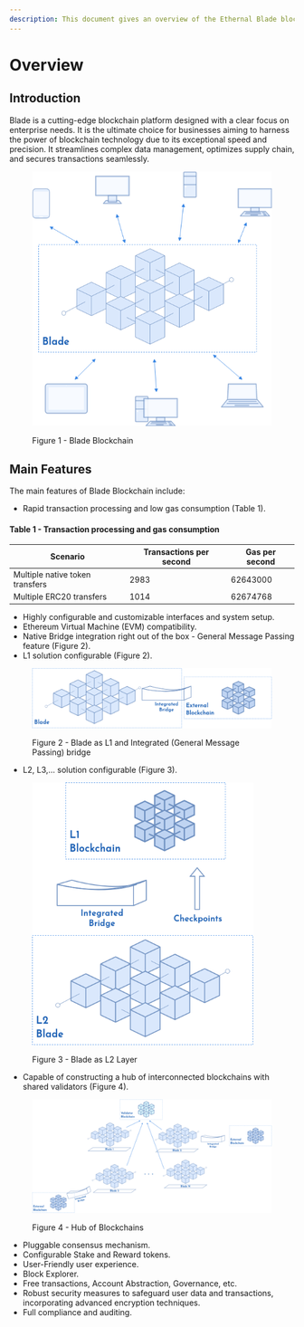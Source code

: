 ```yaml
---
description: This document gives an overview of the Ethernal Blade blockchain.
---
```


# Overview

## Introduction

Blade is a cutting-edge blockchain platform designed with a clear focus on enterprise needs. It is the ultimate choice for businesses aiming to harness the power of blockchain technology due to its exceptional speed and precision. It streamlines complex data management, optimizes supply chain, and secures transactions seamlessly.

<figure><img src=".gitbook/assets/system_architecture-v4.drawio (1).png" alt=""><figcaption><p>Figure 1 - Blade Blockchain</p></figcaption></figure>

## Main Features

The main features of Blade Blockchain include:

* Rapid transaction processing and low gas consumption (Table 1).

#### Table 1 - Transaction processing and gas consumption

| Scenario                        | Transactions per second | Gas per second |
| ------------------------------- | ----------------------- | -------------- |
| Multiple native token transfers | 2983                    | 62643000       |
| Multiple ERC20 transfers        | 1014                    | 62674768       |

* Highly configurable and customizable interfaces and system setup.
* Ethereum Virtual Machine (EVM) compatibility.
* Native Bridge integration right out of the box - General Message Passing feature (Figure 2).
* L1 solution configurable (Figure 2).

<figure><img src=".gitbook/assets/system_architecture-L1&#x26;IntegratedBridge.drawio (1).png" alt=""><figcaption><p>Figure 2 - Blade as L1 and Integrated (General Message Passing) bridge</p></figcaption></figure>

* L2, L3,... solution configurable (Figure 3).

<figure><img src=".gitbook/assets/system_architecture-L2.drawio.png" alt="" width="391"><figcaption><p>Figure 3 - Blade as L2 Layer</p></figcaption></figure>

* Capable of constructing a hub of interconnected blockchains with shared validators (Figure 4).

<figure><img src=".gitbook/assets/system_architecture-Hub.drawio.png" alt=""><figcaption><p>Figure 4 - Hub of Blockchains</p></figcaption></figure>

* Pluggable consensus mechanism.
* Configurable Stake and Reward tokens.
* User-Friendly user experience.
* Block Explorer.
* Free transactions, Account Abstraction, Governance, etc.
* Robust security measures to safeguard user data and transactions, incorporating advanced encryption techniques.
* Full compliance and auditing.
